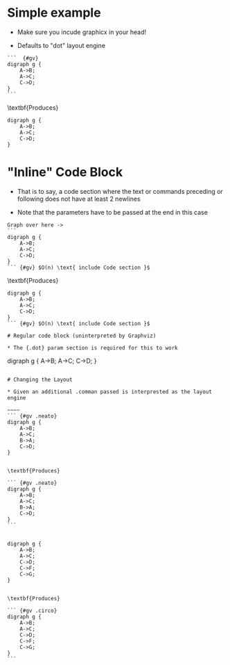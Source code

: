 
# Simple example

* Make sure you incude graphicx in your head!

* Defaults to "dot" layout engine

~~~~
```  {#gv}
digraph g {
	A->B;
	A->C;
	C->D;
}
```
~~~~

\textbf{Produces}

```  {#gv}
digraph g {
	A->B;
	A->C;
	C->D;
}
```

# "Inline" Code Block

* That is to say, a code section where the text or commands preceding or following does not have at least 2 newlines

* Note that the parameters have to be passed at the end in this case

~~~~
Graph over here -> 
``` 
digraph g {
	A->B;
	A->C;
	C->D;
}
``` {#gv} $O(n) \text{ include Code section }$
~~~~

\textbf{Produces}

``` 
digraph g {
	A->B;
	A->C;
	C->D;
}
``` {#gv} $O(n) \text{ include Code section }$

# Regular code block (uninterpreted by Graphviz)

* The {.dot} param section is required for this to work

```
digraph g {
	A->B;
	A->C;
	C->D;
}
```

# Changing the Layout

* Given an additional .comman passed is interprested as the layout engine

~~~~
``` {#gv .neato}
digraph g {
	A->B;
	A->C;
	B->A;
	C->D;
}
```
~~~~

\textbf{Produces}

``` {#gv .neato}
digraph g {
	A->B;
	A->C;
	B->A;
	C->D;
}
```


~~~~
``` {#gv .circo}
digraph g {
	A->B;
	A->C;
	C->D;
	C->F;
	C->G;
}
```
~~~~

\textbf{Produces}

``` {#gv .circo}
digraph g {
	A->B;
	A->C;
	C->D;
	C->F;
	C->G;
}
```

